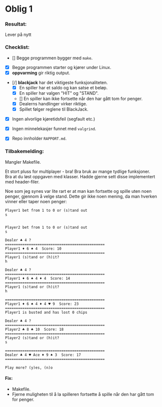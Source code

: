 # Oblig 1

### Resultat: 
Lever på nytt


### Checklist:
* [] Begge programmen bygger med `make`.
* [x] Begge programmen starter og kjører under Linux.
* [x] **oppvarming** gir riktig output.
* [/] **blackjack** har det viktigeste funksjonaliteten.
	* [x] En spiller har et saldo og kan satse et beløp.
	* [x] En spiller har valgen "HIT" og "STAND".
	* [] En spiller kan ikke fortsette når den har gått tom for penger.
	* [x] Dealerns handlinger virker riktige.
	* [x] Spillet følger reglene til BlackJack.
* [x] Ingen alvorlige kjøretidsfeil (segfault etc.)
* [x] Ingen minnelekasjer funnet med `valgrind`.
* [x] Repo innholder `RAPPORT.md`.



### Tilbakemelding:
Mangler Makefile.

Et stort pluss for multiplayer - bra! Bra bruk av mange tydlige funksjoner. Bra at du løst oppgaven med klasser. Hadde gjerne sett disse implementert med header-filer.

Noe som jeg synes var lite rart er at man kan fortsette og spille uten noen penger, gjennom å velge stand. Dette gir ikke noen mening, da man hverken vinner eller taper noen penger:

	Player1 bet from 1 to 0 or (s)tand out
	s
	
	
	Player2 bet from 1 to 0 or (s)tand out
	s

	Dealer ♣ 4 ?
	==============================================
	Player1 ♦ 6 ♠ 4  Score: 10
	==============================================
	Player1 (s)tand or (h)it?
	h
	
	Dealer ♣ 4 ?
	==============================================
	Player1 ♦ 6 ♠ 4 ♦ 4  Score: 14
	==============================================
	Player1 (s)tand or (h)it?
	h
	
	==============================================
	Player1 ♦ 6 ♠ 4 ♦ 4 ♥ 9  Score: 23
	==============================================
	Player1 is busted and has lost 0 chips
	
	Dealer ♣ 4 ?
	==============================================
	Player2 ♣ 8 ♣ 10  Score: 18
	==============================================
	Player2 (s)tand or (h)it?
	s
	
	==============================================
	Dealer ♣ 4 ♥ Ace ♦ 9 ♠ 3  Score: 17
	==============================================
	
	Play more? (y)es, (n)o


#### Fix:
* Makefile.
* Fjerne muligheten til å la spilleren fortsette å spille når den har gått tom for penger.